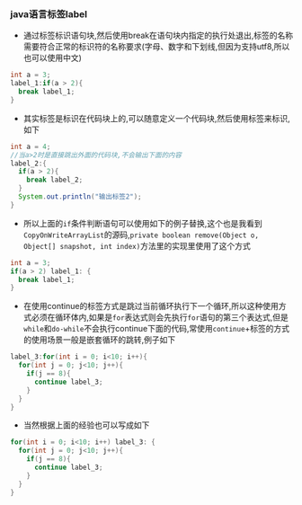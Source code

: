 ### java语言标签label
+ 通过标签标识语句块,然后使用break在语句块内指定的执行处退出,标签的名称需要符合正常的标识符的名称要求(字母、数字和下划线,但因为支持utf8,所以也可以使用中文)

```java
int a = 3;
label_1:if(a > 2){
  break label_1;
}
```

+ 其实标签是标识在代码块上的,可以随意定义一个代码块,然后使用标签来标识,如下

```java
int a = 4;
//当a>2时是直接跳出外面的代码块,不会输出下面的内容
label_2:{
  if(a > 2){
    break label_2;
  }
  System.out.println("输出标签2");
}
```

+ 所以上面的`if`条件判断语句可以使用如下的例子替换,这个也是我看到`CopyOnWriteArrayList`的源码,`private boolean remove(Object o, Object[] snapshot, int index)`方法里的实现里使用了这个方式

```java
int a = 3;
if(a > 2) label_1: {
  break label_1;
}
```

+ 在使用continue的标签方式是跳过当前循环执行下一个循环,所以这种使用方式必须在循环体内,如果是`for`表达式则会先执行`for`语句的第三个表达式,但是`while`和`do-while`不会执行continue下面的代码,常使用`continue`+标签的方式的使用场景一般是嵌套循环的跳转,例子如下

```java
label_3:for(int i = 0; i<10; i++){
  for(int j = 0; j<10; j++){
    if(j == 8){
      continue label_3;
    }
  }
}
```

+ 当然根据上面的经验也可以写成如下

```java
for(int i = 0; i<10; i++) label_3: {
  for(int j = 0; j<10; j++){
    if(j == 8){
      continue label_3;
    }
  }
}
```
